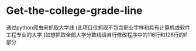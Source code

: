 # Get-the-college-grade-line
通过python爬虫来抓取大学线
(此项目仅抓取不包含职业字样和具有计算机或软件工程专业的大学
(如想抓取全部大学分数线请自行修改程序中的116行和126行的if部分
